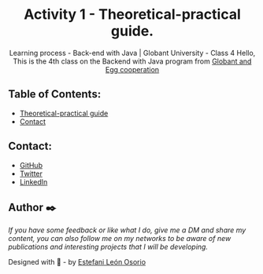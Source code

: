 <h1 align="center">Activity 1 - Theoretical-practical guide.</h1>

<div align="center">
Learning process - Back-end with Java | Globant University - Class 4
Hello, This is the 4th class on the Backend with Java program from <a href="https://globant.eggcooperation.com/" target="_blank">Globant and Egg cooperation</a>
</div>

<!-- TABLE OF CONTENTS -->

## Table of Contents:

- <a href="https://github.com/EstefaniLeon/Back-end-with-Java-Globant-University/blob/main/Class%204/Activity%201/Gu%C3%ADa%202%20-%20Te%C3%B3rica-pr%C3%A1ctica%20-%20Encuentro%204.pdf" target="_blank">Theoretical-practical guide</a>
- [Contact](#contact)

<!-- CONTACT -->

## Contact:

- [GitHub](https://github.com/EstefaniLeon)
- [Twitter](https://twitter.com/Esleos1)
- [LinkedIn](https://www.linkedin.com/in/estefani-leon-osorio-34a56a244/)

## Author ✒️

_If you have some feedback or like what I do, give me a DM and share my content, you can also follow me on my networks to be aware of new publications and interesting projects that I will be developing._

Designed with 💖 - by [Estefani León Osorio](https://github.com/EstefaniLeon)
